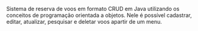 Sistema de reserva de voos em formato CRUD em Java utilizando os conceitos de programação orientada a objetos. Nele é possível cadastrar, editar, atualizar, pesquisar e deletar voos apartir de um menu.

